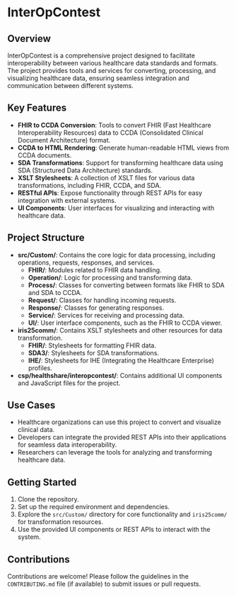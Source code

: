 # InterOpContest

## Overview
InterOpContest is a comprehensive project designed to facilitate interoperability between various healthcare data standards and formats. The project provides tools and services for converting, processing, and visualizing healthcare data, ensuring seamless integration and communication between different systems.

## Key Features
- **FHIR to CCDA Conversion**: Tools to convert FHIR (Fast Healthcare Interoperability Resources) data to CCDA (Consolidated Clinical Document Architecture) format.
- **CCDA to HTML Rendering**: Generate human-readable HTML views from CCDA documents.
- **SDA Transformations**: Support for transforming healthcare data using SDA (Structured Data Architecture) standards.
- **XSLT Stylesheets**: A collection of XSLT files for various data transformations, including FHIR, CCDA, and SDA.
- **RESTful APIs**: Expose functionality through REST APIs for easy integration with external systems.
- **UI Components**: User interfaces for visualizing and interacting with healthcare data.

## Project Structure
- **src/Custom/**: Contains the core logic for data processing, including operations, requests, responses, and services.
  - **FHIR/**: Modules related to FHIR data handling.
  - **Operation/**: Logic for processing and transforming data.
  - **Process/**: Classes for converting between formats like FHIR to SDA and SDA to CCDA.
  - **Request/**: Classes for handling incoming requests.
  - **Response/**: Classes for generating responses.
  - **Service/**: Services for receiving and processing data.
  - **UI/**: User interface components, such as the FHIR to CCDA viewer.
- **iris25comm/**: Contains XSLT stylesheets and other resources for data transformation.
  - **FHIR/**: Stylesheets for formatting FHIR data.
  - **SDA3/**: Stylesheets for SDA transformations.
  - **IHE/**: Stylesheets for IHE (Integrating the Healthcare Enterprise) profiles.
- **csp/healthshare/interopcontest/**: Contains additional UI components and JavaScript files for the project.

## Use Cases
- Healthcare organizations can use this project to convert and visualize clinical data.
- Developers can integrate the provided REST APIs into their applications for seamless data interoperability.
- Researchers can leverage the tools for analyzing and transforming healthcare data.

## Getting Started
1. Clone the repository.
2. Set up the required environment and dependencies.
3. Explore the `src/Custom/` directory for core functionality and `iris25comm/` for transformation resources.
4. Use the provided UI components or REST APIs to interact with the system.

## Contributions
Contributions are welcome! Please follow the guidelines in the `CONTRIBUTING.md` file (if available) to submit issues or pull requests.

